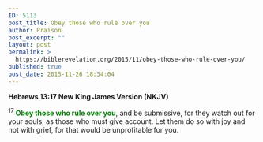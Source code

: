 ```yaml
---
ID: 5113
post_title: Obey those who rule over you
author: Praison
post_excerpt: ""
layout: post
permalink: >
  https://biblerevelation.org/2015/11/obey-those-who-rule-over-you/
published: true
post_date: 2015-11-26 18:34:04
---
```

<div class="version-NKJV result-text-style-normal text-html "><strong><span class="passage-display-bcv">Hebrews 13:17
</span><span class="passage-display-version">New King James Version (NKJV)

</span></strong><span id="en-NKJV-30259" class="text Heb-13-17"><sup class="versenum">17 </sup><span style="color: #008000;"><strong>Obey those who rule over you</strong></span>, and be submissive, for they watch out for your souls, as those who must give account. Let them do so with joy and not with grief, for that would be unprofitable for you.</span>

</div>